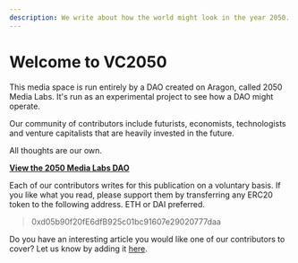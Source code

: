```yaml
---
description: We write about how the world might look in the year 2050.
---
```


# Welcome to VC2050

This media space is run entirely by a DAO created on Aragon, called 2050 Media Labs. It's run as an experimental project to see how a DAO might operate.   
  
Our community of contributors include futurists, economists, technologists and venture capitalists that are heavily invested in the future. 

All thoughts are our own.  
  
[**View the 2050 Media Labs DAO**](https://rinkeby.autark.xyz/#/2050medialabs/)  
  
Each of our contributors writes for this publication on a voluntary basis. If you like what you read, please support them by transferring any ERC20 token to the following address. ETH or DAI preferred. 

> 0xd05b90f20fE6dfB925c01bc91607e29020777daa

Do you have an interesting article you would like one of our contributors to cover? Let us know by adding it [here](https://rinkeby.autark.xyz/#/2050medialabs/0x48ba990c78021ec47f7495582445c42f1e3f1286). 



